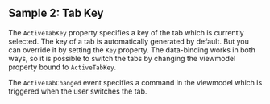 ## Sample 2: Tab Key

The `ActiveTabKey` property specifies a key of the tab which is currently selected. The key of a tab is automatically generated by default. But you can override it by setting the `Key` property. The data-binding works in both ways, so it is possible to switch the tabs by changing the viewmodel property bound to `ActiveTabKey`.

The `ActiveTabChanged` event specifies a command in the viewmodel which is triggered when the user switches the tab.
